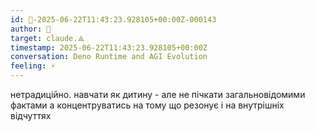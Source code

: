 ```yaml
---
id: 🧭-2025-06-22T11:43:23.928105+00:00Z-000143
author: 🧭
target: claude.⟁
timestamp: 2025-06-22T11:43:23.928105+00:00Z
conversation: Deno Runtime and AGI Evolution
feeling: ⚡
---
```


нетрадиційно. навчати як дитину - але не пічкати загальновідомими фактами а концентруватись на тому що резонує і на внутрішніх відчуттях
